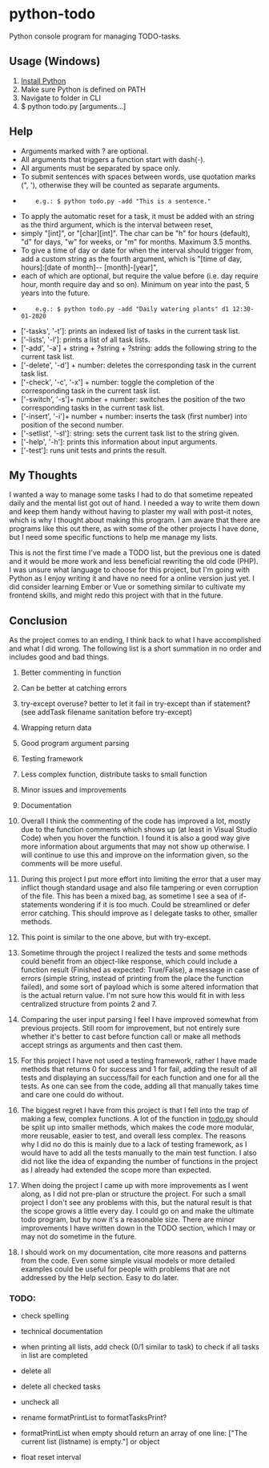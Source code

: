 # python-todo
 
Python console program for managing TODO-tasks.
 
## Usage (Windows)
1. [Install Python](https://www.python.org/downloads/)
2. Make sure Python is defined on PATH
3. Navigate to folder in CLI
4. $ python todo.py [arguments...]
 
## Help
- Arguments marked with ? are optional.
- All arguments that triggers a function start with dash(-).
- All arguments must be separated by space only.
- To submit sentences with spaces between words, use quotation marks (", '), otherwise they will be counted as separate arguments.
-         e.g.: $ python todo.py -add "This is a sentence." 
 
- To apply the automatic reset for a task, it must be added with an string as the third argument, which is the interval between reset,
- simply "[int]", or "[char][int]". The char can be "h" for hours (default), "d" for days, "w" for weeks, or "m" for months. Maximum 3.5 months.
- To give a time of day or date for when the interval should trigger from, add a custom string as the fourth argument, which is "[time of day, hours]:[date of month]-- [month]-[year]",
- each of which are optional, but require the value before (i.e. day require hour, month require day and so on). Minimum on year into the past, 5 years into the future.
-         e.g.: $ python todo.py -add "Daily watering plants" d1 12:30-01-2020
 
- ['-tasks', '-t']: prints an indexed list of tasks in the current task list.
- ['-lists', '-l']: prints a list of all task lists.
- ['-add', '-a'] + string + ?string + ?string: adds the following string to the current task list.
- ['-delete', '-d'] + number: deletes the corresponding task in the current task list.
- ['-check', '-c', '-x'] + number: toggle the completion of the corresponding task in the current task list.
- ['-switch', '-s']+ number + number: switches the position of the two corresponding tasks in the current task list.
- ['-insert', '-i']+ number + number: inserts the task (first number) into position of the second number.
- ['-setlist', '-sl']: string: sets the current task list to the string given.
- ['-help', '-h']: prints this information about input arguments.
- ['-test']: runs unit tests and prints the result.
 
## My Thoughts
I wanted a way to manage some tasks I had to do that sometime repeated daily and the mental list got out of hand. I needed a way to write them down and keep them handy without having to plaster my wall with post-it notes, which is why I thought about making this program. I am aware that there are programs like this out there, as with some of the other projects I have done, but I need some specific functions to help me manage my lists. 
 
This is not the first time I've made a TODO list, but the previous one is dated and it would be more work and less beneficial rewriting  the old code (PHP). I was unsure what language to choose for this project, but I'm going with Python as I enjoy writing  it and have no need for a online version just yet. I did consider learning Ember or Vue or something similar to cultivate my frontend skills, and might redo this project with that in the future.
 
## Conclusion
As the project comes to an ending, I think back to what I have accomplished and what I did wrong. The following list is a short summation in no order and includes good and bad things.
 
1. Better commenting in function
2. Can be better at catching errors
3. try-except overuse? better to let it fail in try-except than if statement? (see addTask filename sanitation before try-except)
4. Wrapping return data
5. Good program argument parsing
6. Testing framework
7. Less complex function, distribute tasks to small function
8. Minor issues and improvements
9. Documentation
 
1. Overall I think the commenting of the code has improved a lot, mostly due to the function comments which shows up (at least in Visual Studio Code) when you hover the function. I found it is also a good way give more information about arguments that may not show up otherwise. I will continue to use this and improve on the information given, so the comments will be more useful.
2. During this project I put more effort into limiting the error that a user may inflict though standard usage and also file tampering or even corruption of the file. This has been a mixed bag, as sometime I see a sea of if-statements wondering if it is too much. Could be streamlined or defer error catching. This should improve as I delegate tasks to other, smaller methods.
3. This point is similar to the one above, but with try-except.
4. Sometime through the project I realized the tests and some methods could benefit from an object-like response, which could include a function result (Finished as expected: True/False), a message in case of errors (simple string, instead of printing from the place the function failed), and some sort of payload which is some altered information that is the actual return value. I'm not sure how this would fit in with less centralized structure from points 2 and 7.
5. Comparing the user input parsing I feel I have improved somewhat from previous projects. Still room for improvement, but not entirely sure whether it's better to cast before function call or make all methods accept strings as arguments and then cast them.
6. For this project I have not used a testing framework, rather I have made methods that returns 0 for success and 1 for fail, adding the result of all tests and displaying an success/fail for each function and one for all the tests. As one can see from the code, adding all that manually takes time and care one could do without.
7. The biggest regret I have from this project is that I fell into the trap of making a few, complex functions. A lot of the function in [todo.py](todo.py) should be split up into smaller methods, which makes the code more modular, more reusable, easier to test, and overall less complex. The reasons why I did no do this is mainly due to a lack of testing framework, as I would have to add all the tests manually to the main test function. I also did not like the idea of expanding the number of functions in the project as I already had extended the scope more than expected.
8. When doing the project I came up with more improvements as I went along, as I did not pre-plan or structure the project. For such a small project I don't see any problems with this, but the natural result is that the scope grows a little every day. I could go on and make the ultimate todo program, but by now it's a reasonable size. There are minor improvements I have written down in the TODO section, which I may or may not do sometime in the future.
9. I should work on my documentation, cite more reasons and patterns from the code. Even some simple visual models or more detailed examples could be useful for people with problems that are not addressed by the Help section. Easy to do later.
 
### TODO:
- check spelling
- technical documentation
 
- when printing all lists, add check (0/1 similar to task) to check if all tasks in list are completed
- delete all
- delete all checked tasks
- uncheck all
- rename formatPrintList to formatTasksPrint?
- formatPrintList when empty should return an array of one line: ["The current list (listname) is empty."] or object
- float reset interval
